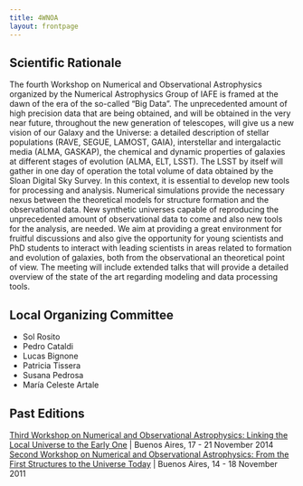 ```yaml
---
title: 4WNOA
layout: frontpage
---
```


## Scientific Rationale 

The fourth Workshop on Numerical and Observational Astrophysics organized by the Numerical
Astrophysics Group of IAFE is framed at the dawn of the era of the so-called “Big Data”. The
unprecedented amount of high precision data that are being obtained, and will be obtained in the
very near future, throughout the new generation of telescopes, will give us a new vision of our
Galaxy and the Universe: a detailed description of stellar populations (RAVE, SEGUE, LAMOST,
GAIA), interstellar and intergalactic media (ALMA, GASKAP), the chemical and dynamic properties of
galaxies at different stages of evolution (ALMA, ELT, LSST). The LSST by itself will gather in one
day of operation the total volume of data obtained by the Sloan Digital Sky Survey. In this context,
it is essential to develop new tools for processing and analysis. Numerical simulations provide the
necessary nexus between the theoretical models for structure formation and the observational data.
New synthetic universes capable of reproducing the unprecedented amount of observational data to
come and also new tools for the analysis, are needed. We aim at providing a great environment for
fruitful discussions and also give the opportunity for young scientists and PhD students to interact
with leading scientists in areas related to formation and evolution of galaxies, both from the
observational an theoretical point of view. The meeting will include extended talks that will
provide a detailed overview of the state of the art regarding modeling and data processing tools.

## Local Organizing Committee
- Sol Rosito
- Pedro Cataldi
- Lucas Bignone
- Patricia Tissera
- Susana Pedrosa
- María Celeste Artale

## Past Editions

[Third Workshop on Numerical and Observational Astrophysics: Linking the Local Universe to the Early One](http://www.iafe.uba.ar/AstroNum/html/workshop2014/index.html) | Buenos Aires, 17 - 21 November 2014
[Second Workshop on Numerical and Observational Astrophysics: From the First Structures to the Universe Today](http://www.iafe.uba.ar/AstroNum/html/workshop2011/w2011.html) | Buenos Aires, 14 - 18 November 2011
